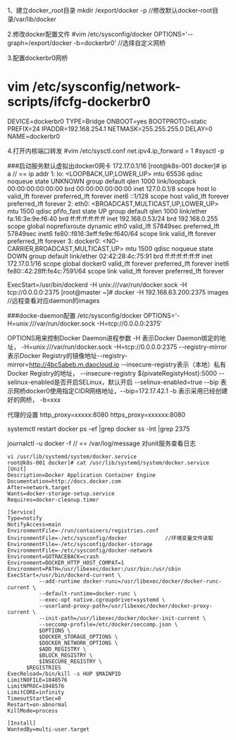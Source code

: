 
1、建立docker_root目录
mkdir  /export/docker  -p   //修改默认docker-root目录/var/lib/docker

2.修改docker配置文件
#vim /etc/sysconfig/docker
OPTIONS='--graph=/export/docker -b=dockerbr0'   //选择自定义网桥

3.配置dockerbr0网桥
# vim /etc/sysconfig/network-scripts/ifcfg-dockerbr0 
DEVICE=dockerbr0 
TYPE=Bridge 
ONBOOT=yes 
BOOTPROTO=static 
PREFIX=24 
IPADDR=192.168.254.1 
NETMASK=255.255.255.0 
DELAY=0 
NAME=dockerbr0

4.打开内核端口转发
#vim /etc/sysctl.conf
net.ipv4.ip_forward = 1
#sysctl -p

###启动服务默认虚拟出docker0网卡   172.17.0.1/16
[root@k8s-001 docker]# ip a    //   == ip addr
1: lo: <LOOPBACK,UP,LOWER_UP> mtu 65536 qdisc noqueue state UNKNOWN group default qlen 1000
    link/loopback 00:00:00:00:00:00 brd 00:00:00:00:00:00
    inet 127.0.0.1/8 scope host lo
       valid_lft forever preferred_lft forever
    inet6 ::1/128 scope host 
       valid_lft forever preferred_lft forever
2: eth0: <BROADCAST,MULTICAST,UP,LOWER_UP> mtu 1500 qdisc pfifo_fast state UP group default qlen 1000
    link/ether fa:16:3e:9e:f6:40 brd ff:ff:ff:ff:ff:ff
    inet 192.168.0.53/24 brd 192.168.0.255 scope global noprefixroute dynamic eth0
       valid_lft 57849sec preferred_lft 57849sec
    inet6 fe80::f816:3eff:fe9e:f640/64 scope link 
       valid_lft forever preferred_lft forever
3: docker0: <NO-CARRIER,BROADCAST,MULTICAST,UP> mtu 1500 qdisc noqueue state DOWN group default 
    link/ether 02:42:28:4c:75:91 brd ff:ff:ff:ff:ff:ff
    inet 172.17.0.1/16 scope global docker0
       valid_lft forever preferred_lft forever
    inet6 fe80::42:28ff:fe4c:7591/64 scope link 
       valid_lft forever preferred_lft forever


ExecStart=/usr/bin/dockerd -H unix:///var/run/docker.sock -H tcp://0.0.0.0:2375
[root@master ~]# docker -H 192.168.63.200:2375 images   //远程查看对应daemon的images

###docke-daemon配置
/etc/sysconfig/docker
OPTIONS='-H=unix:///var/run/docker.sock -H=tcp://0.0.0.0:2375'

OPTIONS用来控制Docker Daemon进程参数
-H 表示Docker Daemon绑定的地址， -H=unix:///var/run/docker.sock  -H=tcp://0.0.0.0:2375
--registry-mirror表示Docker Registry的镜像地址--registry-mirror=http://4bc5abeb.m.daocloud.io
--insecure-registry表示（本地）私有Docker  Registry的地址，  --insecure-registry  ${pivateRegistyHost}:5000
--selinux-enabled是否开启SELinux，默认开启  --selinux-enabled=true
--bip 表示网桥docker0使用指定CIDR网络地址，--bip=172.17.42.1
-b  表示采用已经创建好的网桥， -b=xxx

代理的设置
http_proxy=xxxxx:8080
https_proxy=xxxxxx:8080

systemctl restart docker 
ps -ef |grep docker
ss -lnt |grep 2375

journalctl -u docker -f  // == /var/log/message 对unit服务查看日志



```
vi /usr/lib/systemd/system/docker.service
root@k8s-001 docker]# cat /usr/lib/systemd/system/docker.service 
[Unit]
Description=Docker Application Container Engine
Documentation=http://docs.docker.com
After=network.target
Wants=docker-storage-setup.service
Requires=docker-cleanup.timer

[Service]
Type=notify
NotifyAccess=main
EnvironmentFile=-/run/containers/registries.conf
EnvironmentFile=-/etc/sysconfig/docker            //环境变量文件读取
EnvironmentFile=-/etc/sysconfig/docker-storage
EnvironmentFile=-/etc/sysconfig/docker-network
Environment=GOTRACEBACK=crash
Environment=DOCKER_HTTP_HOST_COMPAT=1
Environment=PATH=/usr/libexec/docker:/usr/bin:/usr/sbin
ExecStart=/usr/bin/dockerd-current \
          --add-runtime docker-runc=/usr/libexec/docker/docker-runc-current \
          --default-runtime=docker-runc \
          --exec-opt native.cgroupdriver=systemd \
          --userland-proxy-path=/usr/libexec/docker/docker-proxy-current \
          --init-path=/usr/libexec/docker/docker-init-current \
          --seccomp-profile=/etc/docker/seccomp.json \
          $OPTIONS \
          $DOCKER_STORAGE_OPTIONS \
          $DOCKER_NETWORK_OPTIONS \
          $ADD_REGISTRY \
          $BLOCK_REGISTRY \
          $INSECURE_REGISTRY \
	  $REGISTRIES
ExecReload=/bin/kill -s HUP $MAINPID
LimitNOFILE=1048576
LimitNPROC=1048576
LimitCORE=infinity
TimeoutStartSec=0
Restart=on-abnormal
KillMode=process

[Install]
WantedBy=multi-user.target
```
